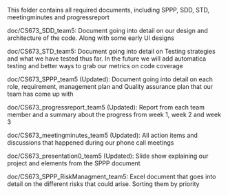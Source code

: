This folder contains all required documents, including SPPP, SDD, STD, meetingminutes and progressreport

doc/CS673_SDD_team5:
	Document going into detail on our design and architecture of the code. Along with some early UI designs

doc/CS673_STD_team5:
	Document going into detail on Testing strategies and what we have tested thus far. In the future we will add automatica testing and better ways to grab our metrics on code coverage

doc/CS673_SPPP_team5 (Updated):
	Document going into detail on each role, requirement, management plan and Quality assurance plan that our team has come up with

doc/CS673_progressreport_team5 (Updated):
	Report from each team member and a summary about the progress from week 1, week 2 and week 3

doc/CS673_meetingminutes_team5 (Updated):
	All action items and discussions that happened during our phone call meetings

doc/CS673_presentation0_team5 (Updated):
	Slide show explaining our project and elements from the SPPP document

doc/CS673_SPPP_RiskManagment_team5:
	Excel document that goes into detail on the different risks that could arise. Sorting them by priority


